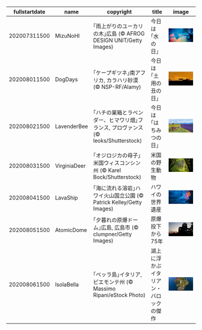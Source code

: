|fullstartdate|name|copyright|title|image|
|--|--|--|--|--|
202007311500|MizuNoHI|｢雨上がりのユーカリの木｣広島 (© AFROG DESIGN UNIT/Getty Images)|今日は｢水の日｣|![](/ja-JP/2020/08/202007311500MizuNoHI.jpg)|
202008011500|DogDays|｢ケープギツネ｣南アフリカ, カラハリ砂漠 (© NSP-RF/Alamy)|今日は｢土用の丑の日｣|![](/ja-JP/2020/08/202008011500DogDays.jpg)|
202008021500|LavenderBee|｢ハチの巣箱とラベンダー、ヒマワリ畑｣フランス, プロヴァンス (© leoks/Shutterstock)|今日は｢はちみつの日｣|![](/ja-JP/2020/08/202008021500LavenderBee.jpg)|
202008031500|VirginiaDeer|｢オジロジカの母子｣米国ウィスコンシン州 (© Karel Bock/Shutterstock)|米国の野生動物|![](/ja-JP/2020/08/202008031500VirginiaDeer.jpg)|
202008041500|LavaShip|｢海に流れる溶岩｣ハワイ火山国立公園 (© Patrick Kelley/Getty Images)|ハワイの世界遺産|![](/ja-JP/2020/08/202008041500LavaShip.jpg)|
202008051500|AtomicDome|｢夕暮れの原爆ドーム｣広島, 広島市 (© clumpner/Getty Images)|原爆投下から75年|![](/ja-JP/2020/08/202008051500AtomicDome.jpg)|
202008061500|IsolaBella|｢ベッラ島｣イタリア, ピエモンテ州 (© Massimo Ripani/eStock Photo)|湖上に浮かぶイタリアン・バロックの傑作|![](/ja-JP/2020/08/202008061500IsolaBella.jpg)|
